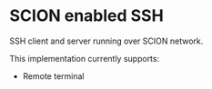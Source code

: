 # SCION enabled SSH

SSH client and server running over SCION network. 

This implementation currently supports:

- Remote terminal 
